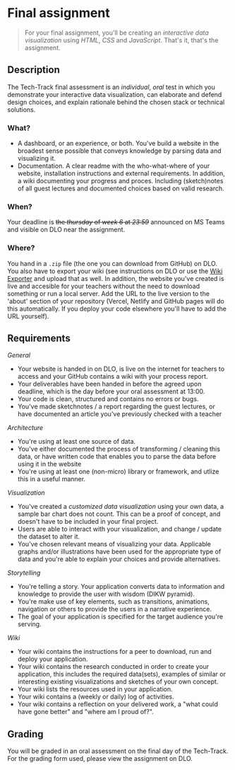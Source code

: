 # Final assignment

> For your final assignment, you'll be creating an *interactive data visualization* using *HTML*, *CSS* and *JavaScript*. That's it, that's the assignment.

## Description

The Tech-Track final assessment is an *individual*, *oral* test in which you demonstrate your interactive data visualization, can elaborate and defend design choices, and explain rationale behind the chosen stack or technical solutions.

### What?

* A dashboard, or an experience, or both. You've build a website in the broadest sense possible that conveys knowledge by parsing data and visualizing it.
* Documentation. A clear readme with the who-what-where of your website, installation instructions and external requirements. In addition, a wiki documenting your progress and proces. Including (sketch)notes of all guest lectures and documented choices based on valid research.

### When?

Your deadline is ~~the _thursday_ of _week 6_ at _23:59_~~ announced on MS Teams and visible on DLO near the assignment.

### Where?

You hand in a `.zip` file (the one you can download from GitHub) on DLO. You also have to export your wiki (see instructions on DLO or use the [Wiki Exporter](https://cmda.eu/wiki-exporter/) and upload that as well. In addition, the website you've created is live and accesible for your teachers without the need to download something or run a local server. Add the URL to the live version to the 'about' section of your repository (Vercel, Netlify and GitHub pages will do this automatically. If you deploy your code elsewhere you'll have to add the URL yourself).

## Requirements

*General*

* Your website is handed in on DLO, is live on the internet for teachers to access and your GitHub contains a wiki with your process report.
* Your deliverables have been handed in before the agreed upon deadline, which is the day before your oral assessment at 13:00.
* Your code is clean, structured and contains no errors or bugs.
* You've made sketchnotes / a report regarding the guest lectures, or have documented an article you've previously checked with a teacher

*Architecture*

* You're using at least one source of data.
* You've either documented the process of transforming / cleaning this data, or have written code that enables you to parse the data before using it in the website
* You're using at least one (non-micro) library or framework, and utlize this in a useful manner.

*Visualization*

* You've created a _customized data visualization_ using your own data, a sample bar chart does not count. This can be a proof of concept, and doesn't have to be included in your final project.
* Users are able to interact with your visualization, and change / update the dataset to alter it.
* You've chosen relevant means of visualizing your data. Applicable graphs and/or illustrations have been used for the appropriate type of data and you're able to explain your choices and provide alternatives.

*Storytelling*

* You're telling a story. Your application converts data to information and knowledge to provide the user with wisdom (DIKW pyramid).
* You're make use of key elements, such as transitions, animations, navigation or others to provide the users in a narrative experience.
* The goal of your application is specified for the target audience you're serving.

*Wiki*

* Your wiki contains the instructions for a peer to download, run and deploy your application.
* Your wiki contains the research conducted in order to create your application, this includes the required data(sets), examples of similar or interesting existing visualizations and sketches of your own concept.
* Your wiki lists the resources used in your application.
* Your wiki contains a (weekly or daily) log of activities.
* Your wiki contains a reflection on your delivered work, a "what could have gone better" and "where am I proud of?".


## Grading

You will be graded in an oral assessment on the final day of the Tech-Track. For the grading form used, please view the assignment on DLO.
